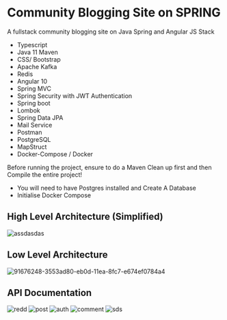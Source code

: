 # Community Blogging Site on SPRING
 A fullstack community blogging site on Java Spring and Angular JS 
Stack
- Typescript
- Java 11 Maven
- CSS/ Bootstrap
- Apache Kafka 
- Redis
- Angular 10
- Spring MVC
- Spring Security with JWT Authentication
- Spring boot 
- Lombok
- Spring Data JPA
- Mail Service
- Postman
- PostgreSQL
- MapStruct 
- Docker-Compose / Docker

Before running the project, ensure to do a Maven Clean up first and then Compile the entire project!
- You will need to have Postgres installed and Create A Database
- Initialise Docker Compose

## High Level Architecture (Simplified)
![assdasdas](https://user-images.githubusercontent.com/85416532/194708835-8114eeb7-67ef-4a72-a897-189bab563e79.png)

## Low Level Architecture
![91676248-3553ad80-eb0d-11ea-8fc7-e674ef0784a4](https://user-images.githubusercontent.com/85416532/194708844-43c9b77c-4ed4-435b-adf7-efd387e7ec60.png)

## API Documentation
![redd](https://user-images.githubusercontent.com/85416532/194541089-c89d4799-1abc-41b1-871b-b6d7a1a1fe46.png)
![post](https://user-images.githubusercontent.com/85416532/194541100-1bb007c6-eb2e-4a2a-8c5f-931373d8b1b8.png)
![auth](https://user-images.githubusercontent.com/85416532/194541105-346e42d0-2d10-4b9a-a8cc-4a7e508a2b57.png)
![comment](https://user-images.githubusercontent.com/85416532/194541106-925d1608-de3a-4f78-8136-3f46d0fcdd72.png)
![sds](https://user-images.githubusercontent.com/85416532/194549306-840b1cdf-3985-4411-92ec-650f59996cf2.png)
